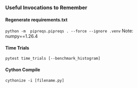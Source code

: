 
### Useful Invocations to Remember
#### Regenerate requirements.txt
`python -m  pipreqs.pipreqs . --force --ignore .venv`
Note: numpy==1.26.4

#### Time Trials
`pytest time_trials [--benchmark_histogram]`

#### Cython Compile
`cythonize -i [filename.py]`